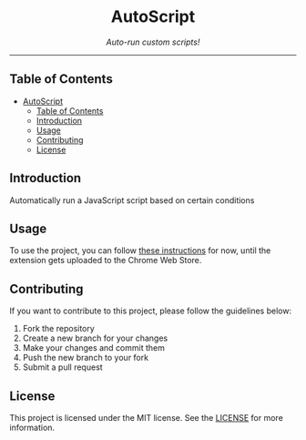 # <div align="center">AutoScript</div>

<div align="center"><i>Auto-run custom scripts!</i></div>

***

## Table of Contents

- [AutoScript](#autoscript)
	- [Table of Contents](#table-of-contents)
	- [Introduction](#introduction)
	- [Usage](#usage)
	- [Contributing](#contributing)
	- [License](#license)

## Introduction

Automatically run a JavaScript script based on certain conditions

## Usage

To use the project, you can follow [these instructions](https://superuser.com/a/247654) for now, until the extension gets uploaded to the Chrome Web Store.

## Contributing

If you want to contribute to this project, please follow the guidelines below:

1. Fork the repository
2. Create a new branch for your changes
3. Make your changes and commit them
4. Push the new branch to your fork
5. Submit a pull request

## License

This project is licensed under the MIT license. See the [LICENSE](LICENSE) for more information.
